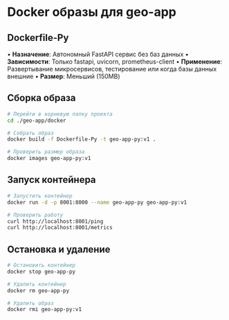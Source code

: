# Docker образы для geo-app

## Dockerfile-Py

• **Назначение**: Автономный FastAPI сервис без баз данных
• **Зависимости**: Только fastapi, uvicorn, prometheus-client
• **Применение**: Развертывание микросервисов, тестирование или когда базы данных внешние
• **Размер**: Меньший (150MB)

## Сборка образа

```bash
# Перейти в корневую папку проекта
cd ./geo-app/docker

# Собрать образ
docker build -f Dockerfile-Py -t geo-app-py:v1 .

# Проверить размер образа
docker images geo-app-py:v1
```

## Запуск контейнера

```bash
# Запустить контейнер
docker run -d -p 8001:8000 --name geo-app-py geo-app-py:v1

# Проверить работу
curl http://localhost:8001/ping
curl http://localhost:8001/metrics
```

## Остановка и удаление

```bash
# Остановить контейнер
docker stop geo-app-py

# Удалить контейнер
docker rm geo-app-py

# Удалить образ
docker rmi geo-app-py:v1
```
